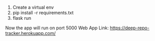 1. Create a virtual env
2. pip install -r requirements.txt
3. flask run

Now the app will run on port 5000
Web App Link: https://deep-repo-tracker.herokuapp.com/
